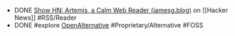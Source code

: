 - DONE [Show HN: Artemis, a Calm Web Reader (jamesg.blog)](https://news.ycombinator.com/item?id=42471913) on [[Hacker News]] #RSS/Reader
- DONE #explore [OpenAlternative](https://openalternative.co/) #Proprietary/Alternative #FOSS